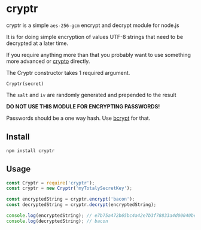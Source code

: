 # cryptr

cryptr is a simple `aes-256-gcm` encrypt and decrypt module for node.js

It is for doing simple encryption of values UTF-8 strings that need to be decrypted at a later time.

If you require anything more than that you probably want to use something more advanced or [crypto](https://nodejs.org/api/crypto.html) directly.

The Cryptr constructor takes 1 required argument.

`Cryptr(secret)`

The `salt` and `iv` are randomly generated and prepended to the result

**DO NOT USE THIS MODULE FOR ENCRYPTING PASSWORDS!**

Passwords should be a one way hash. Use [bcrypt](https://npmjs.org/package/bcrypt) for that.

## Install

`npm install cryptr`

## Usage

```javascript
const Cryptr = require('cryptr');
const cryptr = new Cryptr('myTotalySecretKey');

const encryptedString = cryptr.encrypt('bacon');
const decryptedString = cryptr.decrypt(encryptedString);

console.log(encryptedString); // e7b75a472b65bc4a42e7b3f78833a4d00040beba796062bf7c13d9533b149e5ec3784813dc20348fdf248d28a2982df85b83d1109623bce45f08238f6ea9bd9bb5f406427b2a40f969802635b8907a0a57944f2c12f334bd081d5143a357c173a611e1b64a
console.log(decryptedString); // bacon
```
